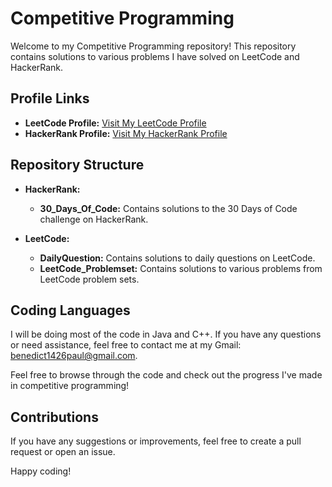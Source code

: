 # Competitive Programming

Welcome to my Competitive Programming repository! This repository contains solutions to various problems I have solved on LeetCode and HackerRank.

## Profile Links

- **LeetCode Profile:** [Visit My LeetCode Profile](https://leetcode.com/explore/)
- **HackerRank Profile:** [Visit My HackerRank Profile](https://www.hackerrank.com/profile/benduBytes)

## Repository Structure

- **HackerRank:**
  - **30_Days_Of_Code:** Contains solutions to the 30 Days of Code challenge on HackerRank.

- **LeetCode:**
  - **DailyQuestion:** Contains solutions to daily questions on LeetCode.
  - **LeetCode_Problemset:** Contains solutions to various problems from LeetCode problem sets.

## Coding Languages

I will be doing most of the code in Java and C++. If you have any questions or need assistance, feel free to contact me at my Gmail: [benedict1426paul@gmail.com](mailto:benedict1426paul@gmail.com).

Feel free to browse through the code and check out the progress I've made in competitive programming!

## Contributions

If you have any suggestions or improvements, feel free to create a pull request or open an issue.

Happy coding!
